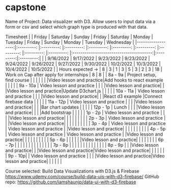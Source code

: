 # capstone

Name of Project: Data visualizer with D3. Allow users to input data via a form or csv and select which graph type is produced with that data.



Timesheet
|                   |   Friday                  |   Saturday                 |   Sunday                |   Friday                |   Saturday              |   Monday                |   Tuesday               |   Friday                |   Sunday                   |                  Monday                 |  Tuesday  | Wednesday |
|------------------:|:---------:                |:---------:                 |:---------:              |:---------:              |:---------:              |:---------:              |:---------:              |:---------:              |:---------:                 |:---------------------------------------:|:---------:|:---------:|
|                   | 9/16/2022                 | 9/17/2022                  | 9/23/2022               | 9/23/2022               | 9/24/2022               | 9/26/2022               | 9/27/2022               | 9/30/2022               | 10/2/2022                  |                10/3/2022                | 10/4/2022 | 10/5/2022 |
| Hours expected -> |     8                     |     3                      |     1                   |     3                   |     5                   |     3                   |     2                   |     3                   |     18                     | Work on Cap after apply for internships |     8     |     8     |
|           8a - 9a | Project setup, find course |                           |                         |                         |                         |                         |                         |Video lesson and practice|Add hooks to react example  |                                         |           |           |
|          9a - 10a | Video lesson and practice  |                           |                         |                         |Video lesson and practice|                         |                         |Video lesson and practice|Update D3chart.js           |                                         |           |           |
|         10a - 11a | Video lesson and practice  |                           |                         |                         |Video lesson and practice|                         |                         |React d3 example         |Connect firebase data       |                                         |           |           |
|         11a - 12p | Video lesson and practice  |                           |                         |                         |Video lesson and practice|                         |                         |                         |Bar chart updates           |                                         |           |           |
|          12p - 1p |       Lunch                |                           |                         |                         |Video lesson and practice|                         |                         |                         |Add bootstrap               |                                         |           |           |
|           1p - 2p | Video lesson and practice  |                           |                         |                         |Video lesson and practice|                         |                         |                         |                            |                                         |           |           |
|           2p - 3p | Video lesson and practice  |                           |                         |Video lesson and practice|                         |                         |                         |                         |                            |                                         |           |           |
|           3p - 4p | Video lesson and practice  | Video lesson and practice |                         |Video lesson and practice|                         |                         |                         |                         |                            |                                         |           |           |
|           4p - 5p | Video lesson and practice  | Video lesson and practice |                         |Video lesson and practice|                         |                         |                         |                         |                            |                                         |           |           |
|           5p - 6p |                            |                           |                         |                         |                         |Video lesson and practice|                         |                         |                            |                                         |           |           |
|           6p - 7p |                            |                           |                         |                         |                         |                         |                         |                         |                            |                                         |           |           |
|           7p - 8p |                            |                           |                         |                         |                         |                         |                         |                         |                            |                                         |           |           |
|           8p - 9p |                            |                           |Video lesson and practice|                         |                         |Video lesson and practice|Video lesson and practice|                         |                            |                                         |           |           |
|           9p - 10p|                            | Video lesson and practice |                         |                         |                         |Video lesson and practice|Video lesson and practice|                         |                            |                                         |           |           |
      
Course selected: Build Data Visualizations with D3.js & Firebase https://www.udemy.com/course/build-data-uis-with-d3-firebase/
GitHub repo: https://github.com/iamshaunjp/data-ui-with-d3-firebase
